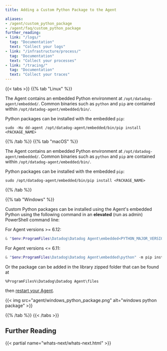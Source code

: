 ```yaml
---
title: Adding a Custom Python Package to the Agent

aliases:
- /agent/custom_python_package
- /agent/faq/custom_python_package
further_reading:
- link: "/logs/"
  tag: "Documentation"
  text: "Collect your logs"
- link: "/infrastructure/process/"
  tag: "Documentation"
  text: "Collect your processes"
- link: "/tracing/"
  tag: "Documentation"
  text: "Collect your traces"
---
```


{{< tabs >}}
{{% tab "Linux" %}}

The Agent contains an embedded Python environment at `/opt/datadog-agent/embedded/`. Common binaries such as `python` and `pip` are contained within `/opt/datadog-agent/embedded/bin/`.

Python packages can be installed with the embedded `pip`:

```shell
sudo -Hu dd-agent /opt/datadog-agent/embedded/bin/pip install <PACKAGE_NAME>
```

{{% /tab %}}
{{% tab "macOS" %}}

The Agent contains an embedded Python environment at `/opt/datadog-agent/embedded/`. Common binaries such as `python` and `pip` are contained within `/opt/datadog-agent/embedded/bin/`.

Python packages can be installed with the embedded `pip`:

```shell
sudo /opt/datadog-agent/embedded/bin/pip install <PACKAGE_NAME>
```

{{% /tab %}}

{{% tab "Windows" %}}

Custom Python packages can be installed using the Agent's embedded Python using the following command in an **elevated** (run as admin) PowerShell command line:

For Agent versions >= 6.12:

```powershell
& "$env:ProgramFiles\Datadog\Datadog Agent\embedded<PYTHON_MAJOR_VERSION>\python" -m pip install <PACKAGE_NAME>
```

For Agent versions <= 6.11:

```powershell
& "$env:ProgramFiles\Datadog\Datadog Agent\embedded\python" -m pip install <PACKAGE_NAME>
```

Or the package can be added in the library zipped folder that can be found at

```
%ProgramFiles%\Datadog\Datadog Agent\files
```

then [restart your Agent][1].

{{< img src="agent/windows_python_package.png" alt="windows python package" >}}

[1]: /agent/basic_agent_usage/windows/
{{% /tab %}}
{{< /tabs >}}

## Further Reading

{{< partial name="whats-next/whats-next.html" >}}
